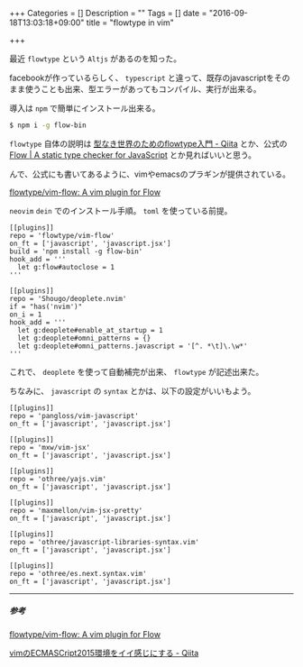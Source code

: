 +++
Categories = []
Description = ""
Tags = []
date = "2016-09-18T13:03:18+09:00"
title = "flowtype in vim"

+++

最近 `flowtype` という `Altjs` があるのを知った。

facebookが作っているらしく、 `typescript` と違って、既存のjavascriptをそのまま使うことも出来、型エラーがあってもコンパイル、実行が出来る。

導入は `npm` で簡単にインストール出来る。

```sh
$ npm i -g flow-bin
```

`flowtype` 自体の説明は
[型なき世界のためのflowtype入門 - Qiita](http://qiita.com/mizchi/items/95ee0101ac22e4b7b662)
とか、公式の
[Flow | A static type checker for JavaScript](https://flowtype.org/)
とか見ればいいと思う。

んで、公式にも書いてあるように、vimやemacsのプラギンが提供されている。

[flowtype/vim-flow: A vim plugin for Flow](https://github.com/flowtype/vim-flow)


`neovim` `dein` でのインストール手順。
`toml` を使っている前提。

```vim
[[plugins]]
repo = 'flowtype/vim-flow'
on_ft = ['javascript', 'javascript.jsx']
build = 'npm install -g flow-bin'
hook_add = '''
  let g:flow#autoclose = 1
'''

[[plugins]]
repo = 'Shougo/deoplete.nvim'
if = "has('nvim')"
on_i = 1
hook_add = '''
  let g:deoplete#enable_at_startup = 1
  let g:deoplete#omni_patterns = {}
  let g:deoplete#omni_patterns.javascript = '[^. *\t]\.\w*'
'''
```

これで、 `deoplete` を使って自動補完が出来、 `flowtype` が記述出来た。

ちなみに、 `javascript` の `syntax` とかは、以下の設定がいいもよう。

```vim
[[plugins]]
repo = 'pangloss/vim-javascript'
on_ft = ['javascript', 'javascript.jsx']

[[plugins]]
repo = 'mxw/vim-jsx'
on_ft = ['javascript', 'javascript.jsx']

[[plugins]]
repo = 'othree/yajs.vim'
on_ft = ['javascript', 'javascript.jsx']

[[plugins]]
repo = 'maxmellon/vim-jsx-pretty'
on_ft = ['javascript', 'javascript.jsx']

[[plugins]]
repo = 'othree/javascript-libraries-syntax.vim'
on_ft = ['javascript', 'javascript.jsx']

[[plugins]]
repo = 'othree/es.next.syntax.vim'
on_ft = ['javascript', 'javascript.jsx']
```

- - -
##### 参考

[flowtype/vim-flow: A vim plugin for Flow](https://github.com/flowtype/vim-flow)

[vimのECMASCript2015環境をイイ感じにする - Qiita](http://qiita.com/maxmellon/items/0e6173cdd51843053839)

